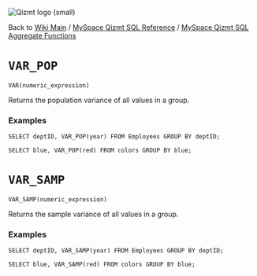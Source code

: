 <a href='Hidden comment: Image:'></a><img src='http://qizmt.googlecode.com/svn/wiki/images/Qizmt_logo_small.png' alt='Qizmt logo (small)' />

Back to <a href='Hidden comment: Link:'></a>[Wiki Main](Main.md) / [MySpace Qizmt SQL Reference](MySpaceQizmtSQLReference.md) / [MySpace Qizmt SQL Aggregate Functions](MySpaceQizmtSQLReferenceAggregateFunction.md)



# `VAR_POP` #

```
VAR(numeric_expression)
```

Returns the population variance of all values in a group.

### Examples ###

```
SELECT deptID, VAR_POP(year) FROM Employees GROUP BY deptID;
```

```
SELECT blue, VAR_POP(red) FROM colors GROUP BY blue;
```

# `VAR_SAMP` #

```
VAR_SAMP(numeric_expression)
```

Returns the sample variance of all values in a group.

### Examples ###

```
SELECT deptID, VAR_SAMP(year) FROM Employees GROUP BY deptID;
```

```
SELECT blue, VAR_SAMP(red) FROM colors GROUP BY blue;
```

